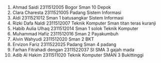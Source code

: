 1. Ahmad Saidi 2311512005 Bogor Sman 10 Depok
2.  Clara Charesta 2311521005 Padang Sistem Informasi
3. Aldi 2311521012 Sman 1 batusangkar Sistem Informasi
4. Rizki Dafa Naldi 2311512007 Teknik Komputer Sman titan teras kuranji
5. Habib Aulia Ulhaq 2311512014 Sman 1 solok Teknik Komputer
6. Muhammad Hafiz 2311512016 Sman 2 Payakumbuh 
7. Alvin Wahyudi 2311512020 Sman 2 BKT
8. Ervizon Fariz  2311522025 Padang Sman 4 padang
9. Farhan Fitrahadi dengan 2311522037 SI SMA 3 gajah mada
10. Adib Al Hakim 2311511020  Teknik Komputer SMAN 3 Bukittinggi